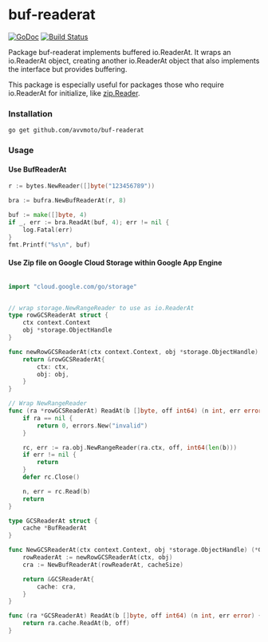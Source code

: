 # buf-readerat

[![GoDoc](https://godoc.org/github.com/avvmoto/buf-readerat?status.svg)](https://godoc.org/github.com/avvmoto/buf-readerat)
[![Build Status](https://api.travis-ci.org/avvmoto/buf-readerat.svg?branch=master)](https://travis-ci.org/avvmoto/buf-readerat)

Package buf-readerat implements buffered io.ReaderAt. It wraps an io.ReaderAt
object, creating another io.ReaderAt object that also implements the interface
but provides buffering.

This package is especially useful for packages those who require io.ReaderAt for
initialize, like [zip.Reader](https://golang.org/pkg/archive/zip/).

### Installation

`go get github.com/avvmoto/buf-readerat`

### Usage

#### Use BufReaderAt

``` go
r := bytes.NewReader([]byte("123456789"))

bra := bufra.NewBufReaderAt(r, 8)

buf := make([]byte, 4)
if _, err := bra.ReadAt(buf, 4); err != nil {
	log.Fatal(err)
}
fmt.Printf("%s\n", buf)
```


#### Use Zip file on Google Cloud Storage within Google App Engine

``` go

import "cloud.google.com/go/storage"


// wrap storage.NewRangeReader to use as io.ReaderAt
type rowGCSReaderAt struct {
	ctx context.Context
	obj *storage.ObjectHandle
}

func newRowGCSReaderAt(ctx context.Context, obj *storage.ObjectHandle) *rowGCSReaderAt {
	return &rowGCSReaderAt{
		ctx: ctx,
		obj: obj,
	}
}

// Wrap NewRangeReader
func (ra *rowGCSReaderAt) ReadAt(b []byte, off int64) (n int, err error) {
	if ra == nil {
		return 0, errors.New("invalid")
	}

	rc, err := ra.obj.NewRangeReader(ra.ctx, off, int64(len(b)))
	if err != nil {
		return
	}
	defer rc.Close()

	n, err = rc.Read(b)
	return
}

type GCSReaderAt struct {
	cache *BufReaderAt
}

func NewGCSReaderAt(ctx context.Context, obj *storage.ObjectHandle) (*GCSReaderAt) {
	rowReaderAt := newRowGCSReaderAt(ctx, obj)
	cra := NewBufReaderAt(rowReaderAt, cacheSize)

	return &GCSReaderAt{
		cache: cra,
	}
}

func (ra *GCSReaderAt) ReadAt(b []byte, off int64) (n int, err error) {
	return ra.cache.ReadAt(b, off)
}
```
